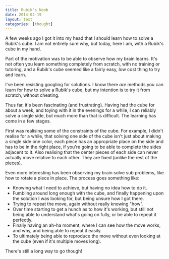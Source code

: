 ```yaml
---
title: Rubik's Noob
date: 2014-02-19
layout: text
categories: [thought]
---
```


A few weeks ago I got it into my head that I should learn how to solve a Rubik's cube. I am not entirely sure why, but today, here I am, with a Rubik's cube in my hand.

Part of the motivation was to be able to observe how my brain learns. It's not often you learn something completely from scratch, with no training or tutoring, and a Rubik's cube seemed like a fairly easy, low cost thing to try and learn.

I've been resisting googling for solutions. I know there _are_ methods you can learn for how to solve a Rubik's cube, but my intention is to try it from scratch, without cheating.

Thus far, it's been fascinating (and frustrating). Having had the cube for about a week, and toying with it in the evenings for a while, I can reliably solve a single side, but much more than that is difficult. The learning has come in a few stages. 

First was realising some of the constraints of the cube. For example, I didn't realise for a while, that solving one side of the cube isn't just about making a single side one color, each piece has an appropriate place on the side and has to be in the right place, if you're going to be able to complete the sides adjacent to it. Also realising that the center pieces of each side can never actually move relative to each other. They are fixed (unlike the rest of the pieces).

Even more interesting has been observing my brain solve sub problems, like how to rotate a piece in place. The process goes something like:

* Knowing what I need to achieve, but having no idea how to do it.
* Fumbling around long enough with the cube, and finally happening upon the solution I was looking for, but being unsure how I got there.
* Trying to repeat the move, again without really knowing "how".
* Over time starting to get a hunch as to how it's working, but still not being able to understand what's going on fully, or be able to repeat it perfectly.
* Finally having an ah-ha moment, where I can see how the move works, and why, and being able to repeat it easily.
* To ultimately being able to reproduce the move without even looking at the cube (even if it's multiple moves long).

There's still a long way to go though!
